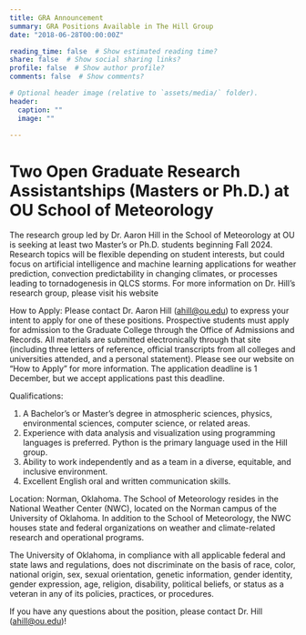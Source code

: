 ```yaml
---
title: GRA Announcement
summary: GRA Positions Available in The Hill Group
date: "2018-06-28T00:00:00Z"

reading_time: false  # Show estimated reading time?
share: false  # Show social sharing links?
profile: false  # Show author profile?
comments: false  # Show comments?

# Optional header image (relative to `assets/media/` folder).
header:
  caption: ""
  image: ""

---
```

<h1>Two Open Graduate Research Assistantships (Masters or Ph.D.) at OU School of Meteorology</h1>

<p>The research group led by Dr. Aaron Hill in the School of Meteorology at OU is seeking at least two Master’s or Ph.D. students beginning Fall 2024. Research topics will be flexible depending on student interests, but could focus on artificial intelligence and machine learning applications for weather prediction, convection predictability in changing climates, or processes leading to tornadogenesis in QLCS storms. For more information on Dr. Hill’s research group, please visit his website

How to Apply: Please contact Dr. Aaron Hill (ahill@ou.edu) to express your intent to apply for one of these positions. Prospective students must apply for admission to the Graduate College through the Office of Admissions and Records. All materials are submitted electronically through that site (including three letters of reference, official transcripts from all colleges and universities attended, and a personal statement). Please see our website on “How to Apply” for more information. The application deadline is 1 December, but we accept applications past this deadline. 
 
Qualifications: 
1.	A Bachelor’s or Master’s degree in atmospheric sciences, physics, environmental sciences, computer science, or related areas. 
2.	Experience with data analysis and visualization using programming languages is preferred. Python is the primary language used in the Hill group. 
3.	Ability to work independently and as a team in a diverse, equitable, and inclusive environment. 
4.	Excellent English oral and written communication skills. 
 
Location: Norman, Oklahoma. The School of Meteorology resides in the National Weather Center (NWC), located on the Norman campus of the University of Oklahoma. In addition to the School of Meteorology, the NWC houses state and federal organizations on weather and climate-related research and operational programs. 

The University of Oklahoma, in compliance with all applicable federal and state laws and regulations, does not discriminate on the basis of race, color, national origin, sex, sexual orientation, genetic information, gender identity, gender expression, age, religion, disability, political beliefs, or status as a veteran in any of its policies, practices, or procedures. 

If you have any questions about the position, please contact Dr. Hill (ahill@ou.edu)!</p>
